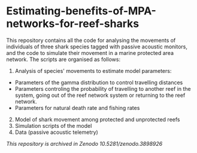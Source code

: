 # Estimating-benefits-of-MPA-networks-for-reef-sharks
This repository contains all the code for analysing the movements of individuals of three shark species tagged with passive acoustic monitors, and the code to simulate their movement in a marine protected area network. The scripts are organised as follows:

1. Analysis of species' movements to estimate model parameters:
* Parameters of the gamma distribution to control travelling distances
* Parameters controling the probability of travelling to another reef in the system, going out of the reef network system or returning to the reef network.
* Parameters for natural death rate and fishing rates
2. Model of shark movement among protected and unprotected reefs
3. Simulation scripts of the model
4. Data (passive acoustic telemetry)

*This repository is archived in Zenodo 10.5281/zenodo.3898926*
